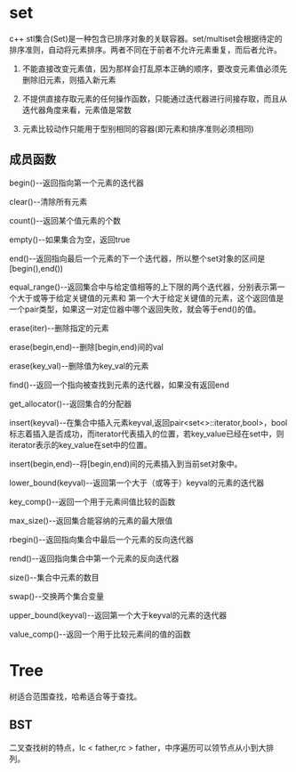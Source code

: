 
# set

c++ stl集合(Set)是一种包含已排序对象的关联容器。set/multiset会根据待定的排序准则，自动将元素排序。两者不同在于前者不允许元素重复，而后者允许。

1) 不能直接改变元素值，因为那样会打乱原本正确的顺序，要改变元素值必须先删除旧元素，则插入新元素

2) 不提供直接存取元素的任何操作函数，只能通过迭代器进行间接存取，而且从迭代器角度来看，元素值是常数

3) 元素比较动作只能用于型别相同的容器(即元素和排序准则必须相同)

## 成员函数


begin()--返回指向第一个元素的迭代器

clear()--清除所有元素

count()--返回某个值元素的个数

empty()--如果集合为空，返回true

end()--返回指向最后一个元素的下一个迭代器，所以整个set对象的区间是[begin(),end())

equal_range()--返回集合中与给定值相等的上下限的两个迭代器，分别表示第一个大于或等于给定关键值的元素和 第一个大于给定关键值的元素，这个返回值是一个pair类型，如果这一对定位器中哪个返回失败，就会等于end()的值。

erase(iter)--删除指定的元素

erase(begin,end)--删除[begin,end)间的val

erase(key_val)--删除值为key_val的元素

find()--返回一个指向被查找到元素的迭代器，如果没有返回end

get_allocator()--返回集合的分配器

insert(keyval)--在集合中插入元素keyval,返回pair<set<>::iterator,bool>，bool标志着插入是否成功，而iterator代表插入的位置，若key_value已经在set中，则iterator表示的key_value在set中的位置。

insert(begin,end)--将[begin,end)间的元素插入到当前set对象中。

lower_bound(keyval)--返回第一个大于（或等于）keyval的元素的迭代器

key_comp()--返回一个用于元素间值比较的函数

max_size()--返回集合能容纳的元素的最大限值

rbegin()--返回指向集合中最后一个元素的反向迭代器

rend()--返回指向集合中第一个元素的反向迭代器

size()--集合中元素的数目

swap()--交换两个集合变量

upper_bound(keyval)--返回第一个大于keyval的元素的迭代器

value_comp()--返回一个用于比较元素间的值的函数



# Tree

树适合范围查找，哈希适合等于查找。


## BST

二叉查找树的特点，lc < father,rc > father，中序遍历可以领节点从小到大排列。


